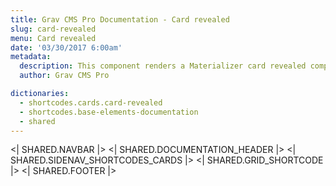 ```yaml
---
title: Grav CMS Pro Documentation - Card revealed
slug: card-revealed
menu: Card revealed
date: '03/30/2017 6:00am'
metadata:
  description: This component renders a Materializer card revealed component
  author: Grav CMS Pro

dictionaries:
  - shortcodes.cards.card-revealed
  - shortcodes.base-elements-documentation
  - shared
---
```


<| SHARED.NAVBAR |>
<| SHARED.DOCUMENTATION_HEADER |>
<| SHARED.SIDENAV_SHORTCODES_CARDS |>
<| SHARED.GRID_SHORTCODE |>
<| SHARED.FOOTER |>
